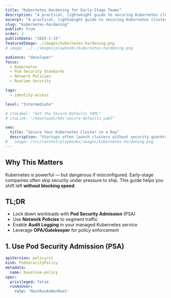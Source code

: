 ```yaml
---
title: "Kubernetes Hardening for Early-Stage Teams"
description: "A practical, lightweight guide to securing Kubernetes clusters for fast-moving startups using cloud-native tooling."
excerpt: "A practical, lightweight guide to securing Kubernetes clusters for fast-moving startups using cloud-native tooling."
slug: "kubernetes-hardening"
publish: true
order: 2
publishDate: "2025-1-15"
featuredImage: ./images/kubernetes-hardening.png
# image: ../../images/playbooks/kubernetes-hardening.png

audience: "developer"
focus:
  - Kubernetes
  - Pod Security Standards
  - Network Policies
  - Runtime Security

tags:
  - identity-access

level: "Intermediate"

# ctaLabel: "Get the Secure Defaults YAML"
# ctaLink: "/downloads/k8s-secure-defaults.yaml"

seo:
  title: "Secure Your Kubernetes Cluster in a Day"
  description: "Startups often launch clusters without security guardrails. This playbook gives you a 20/80 path to reduce critical risks fast."
#   image: /src/content/playbooks/images/kubernetes-hardening.png
---
```


## Why This Matters

Kubernetes is powerful — but dangerous if misconfigured. Early-stage companies often skip security under pressure to ship. This guide helps you shift left **without blocking speed**.

## TL;DR

- Lock down workloads with **Pod Security Admission** (PSA)
- Use **Network Policies** to segment traffic
- Enable **Audit Logging** in your managed Kubernetes service
- Leverage **OPA/Gatekeeper** for policy enforcement

## 1. Use Pod Security Admission (PSA)

```yaml title="PodSecurityPolicy.yaml"
apiVersion: policy/v1
kind: PodSecurityPolicy
metadata:
  name: baseline-policy
spec:
  privileged: false
  runAsUser:
    rule: 'MustRunAsNonRoot'
